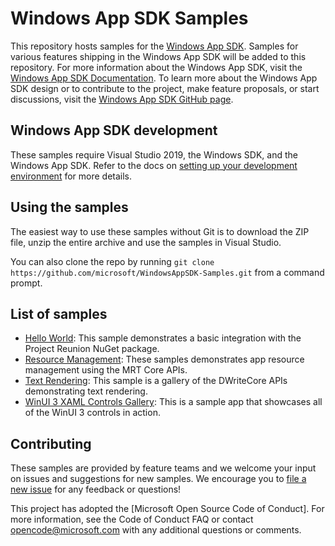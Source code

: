 # Windows App SDK Samples

This repository hosts samples for the [Windows App SDK](https://github.com/microsoft/WindowsAppSDK). Samples for various features shipping in the Windows App SDK will be added to this repository. For more information about the Windows App SDK, visit the [Windows App SDK Documentation](https://docs.microsoft.com/windows/apps/windows-app-sdk/). To learn more about the Windows App SDK design or to contribute to the project, make feature proposals, or start discussions, visit the [Windows App SDK GitHub page](https://github.com/microsoft/WindowsAppSDK).

## Windows App SDK development

These samples require Visual Studio 2019, the Windows SDK, and the Windows App SDK. Refer to the docs on [setting up your development environment](https://docs.microsoft.com/windows/apps/windows-app-sdk/set-up-your-development-environment) for more details. 

## Using the samples

The easiest way to use these samples without Git is to download the ZIP file, unzip the entire archive and use the samples in Visual Studio.

You can also clone the repo by running `git clone https://github.com/microsoft/WindowsAppSDK-Samples.git` from a command prompt.

## List of samples 

- [Hello World](Samples/HelloWorld): This sample demonstrates a basic integration with the Project Reunion NuGet package.
- [Resource Management](Samples/ResourceManagement): These samples demonstrates app resource management using the MRT Core APIs.
- [Text Rendering](Samples/TextRendering): This sample is a gallery of the DWriteCore APIs demonstrating text rendering.
- [WinUI 3 XAML Controls Gallery](https://github.com/microsoft/Xaml-Controls-Gallery/tree/winui3): This is a sample app that showcases all of the WinUI 3 controls in action.

## Contributing

These samples are provided by feature teams and we welcome your input on issues and suggestions for new samples. We encourage you to [file a new issue](https://github.com/microsoft/WindowsAppSDK-Samples/issues/new) for any feedback or questions!

This project has adopted the [Microsoft Open Source Code of Conduct]. For more information, see the Code of Conduct FAQ or contact opencode@microsoft.com with any additional questions or comments.
